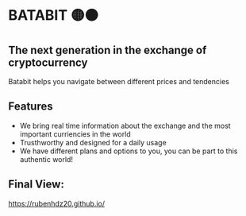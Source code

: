 # BATABIT 🟡🟠

## The next generation in the exchange of cryptocurrency

Batabit helps you navigate between different prices and tendencies

## Features

- We bring real time information about the exchange and the most important curriencies in the world
- Trusthworthy and designed for a daily usage
- We have different plans and options to you, you can be part to this authentic world!


## Final View:

https://rubenhdz20.github.io/
